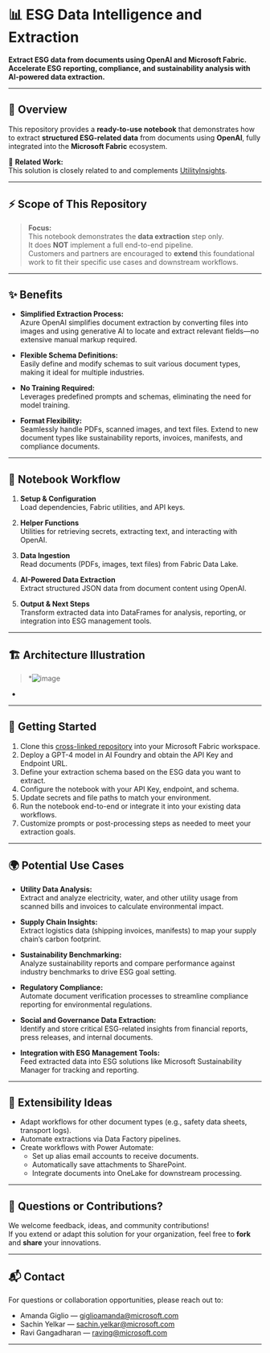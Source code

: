 # 📊 ESG Data Intelligence and Extraction 

**Extract ESG data from documents using OpenAI and Microsoft Fabric. Accelerate ESG reporting, compliance, and sustainability analysis with AI-powered data extraction.**

---

## 📄 Overview

This repository provides a **ready-to-use notebook** that demonstrates how to extract **structured ESG-related data** from documents using **OpenAI**, fully integrated into the **Microsoft Fabric** ecosystem.

🔗 **Related Work:**  
This solution is closely related to and complements [UtilityInsights](https://github.com/WeaveAnalytics/UtilityInsights/tree/main).

---

## ⚡ Scope of This Repository

> **Focus:**  
> This notebook demonstrates the **data extraction** step only.  
> It does **NOT** implement a full end-to-end pipeline.  
> Customers and partners are encouraged to **extend** this foundational work to fit their specific use cases and downstream workflows.

---

## ✨ Benefits

- **Simplified Extraction Process:**  
  Azure OpenAI simplifies document extraction by converting files into images and using generative AI to locate and extract relevant fields—no extensive manual markup required.

- **Flexible Schema Definitions:**  
  Easily define and modify schemas to suit various document types, making it ideal for multiple industries.

- **No Training Required:**  
  Leverages predefined prompts and schemas, eliminating the need for model training.

- **Format Flexibility:**  
  Seamlessly handle PDFs, scanned images, and text files. Extend to new document types like sustainability reports, invoices, manifests, and compliance documents.

---

## 🧽 Notebook Workflow

1. **Setup & Configuration**  
   Load dependencies, Fabric utilities, and API keys.

2. **Helper Functions**  
   Utilities for retrieving secrets, extracting text, and interacting with OpenAI.

3. **Data Ingestion**  
   Read documents (PDFs, images, text files) from Fabric Data Lake.

4. **AI-Powered Data Extraction**  
   Extract structured JSON data from document content using OpenAI.

5. **Output & Next Steps**  
   Transform extracted data into DataFrames for analysis, reporting, or integration into ESG management tools.

---

## 🏗️ Architecture Illustration

> *![image](https://github.com/user-attachments/assets/4bd6f7ae-f15d-4bb9-9cc7-42aac0b5f52b)
*

---

## 🚀 Getting Started

1. Clone this [cross-linked repository](https://github.com/WeaveAnalytics/UtilityInsights/tree/main) into your Microsoft Fabric workspace.
2. Deploy a GPT-4 model in AI Foundry and obtain the API Key and Endpoint URL.
3. Define your extraction schema based on the ESG data you want to extract.
4. Configure the notebook with your API Key, endpoint, and schema.
5. Update secrets and file paths to match your environment.
6. Run the notebook end-to-end or integrate it into your existing data workflows.
7. Customize prompts or post-processing steps as needed to meet your extraction goals.

---

## 🌍 Potential Use Cases

- **Utility Data Analysis:**  
  Extract and analyze electricity, water, and other utility usage from scanned bills and invoices to calculate environmental impact.

- **Supply Chain Insights:**  
  Extract logistics data (shipping invoices, manifests) to map your supply chain’s carbon footprint.

- **Sustainability Benchmarking:**  
  Analyze sustainability reports and compare performance against industry benchmarks to drive ESG goal setting.

- **Regulatory Compliance:**  
  Automate document verification processes to streamline compliance reporting for environmental regulations.

- **Social and Governance Data Extraction:**  
  Identify and store critical ESG-related insights from financial reports, press releases, and internal documents.

- **Integration with ESG Management Tools:**  
  Feed extracted data into ESG solutions like Microsoft Sustainability Manager for tracking and reporting.

---

## 🔮 Extensibility Ideas

- Adapt workflows for other document types (e.g., safety data sheets, transport logs).
- Automate extractions via Data Factory pipelines.
- Create workflows with Power Automate:
  - Set up alias email accounts to receive documents.
  - Automatically save attachments to SharePoint.
  - Integrate documents into OneLake for downstream processing.

---

## 🤝 Questions or Contributions?

We welcome feedback, ideas, and community contributions!  
If you extend or adapt this solution for your organization, feel free to **fork** and **share** your innovations.

---

## 📬 Contact

For questions or collaboration opportunities, please reach out to:

- Amanda Giglio — [giglioamanda@microsoft.com](mailto:giglioamanda@microsoft.com)
- Sachin Yelkar — [sachin.yelkar@microsoft.com](mailto:sachin.yelkar@microsoft.com)
- Ravi Gangadharan — [raving@microsoft.com](mailto:raving@microsoft.com)

---
